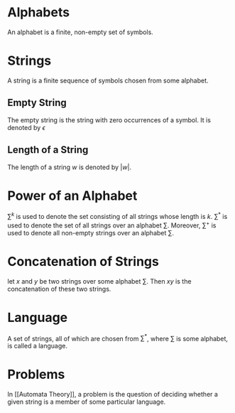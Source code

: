# Alphabets
An alphabet is a finite, non-empty set of symbols.
# Strings
A string is a finite sequence of symbols chosen from some alphabet.
## Empty String
The empty string is the string with zero occurrences of a symbol. It is denoted by $\epsilon$
## Length of a String
The length of a string $w$ is denoted by $|w|$.
# Power of an Alphabet
$\sum^k$ is used to denote the set consisting of all strings whose length is $k$.
$\sum^*$ is used to denote the set of all strings over an alphabet $\sum$. Moreover, $\sum^+$ is used to denote all non-empty strings over an alphabet $\sum$.
# Concatenation of Strings
let $x$ and $y$ be two strings over some alphabet $\sum$. Then $xy$ is the concatenation of these two strings.
# Language
A set of strings, all of which are chosen from $\sum^*$, where $\sum$ is some alphabet, is called a language.
# Problems
In [[Automata Theory]], a problem is the question of deciding whether a given string is a member of some particular language.

